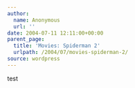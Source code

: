 ```yaml
---
author:
  name: Anonymous
  url: ''
date: 2004-07-11 12:11:00+00:00
parent_page:
  title: 'Movies: Spiderman 2'
  urlpath: /2004/07/movies-spiderman-2/
source: wordpress
---
```


test